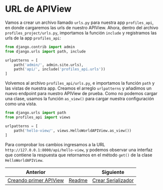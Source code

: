 # URL de APIView

Vamos a crear un archivo llamado `urls.py` para nuestra app `profiles_api`, en donde cargaremos las urls de nuestro APIView. Ahora, dentro del archivo `profiles_project/urls.py`, importamos la función `include` y registramos las urls de la app `profiles_api`:

```py
from django.contrib import admin
from django.urls import path, include

urlpatterns = [
    path('admin/', admin.site.urls),
    path('api/', include('profiles_api.urls'))
]
```

Volvemos al archivo `profiles_api/urls.py`, e importamos la función `path` y las vistas de nuestra app. Creamos el arreglo `urlpatterns` y añadimos un nuevo endpoint para nuestro APIView de prueba. Como no podemos cargar una clase, usamos la función `as_view()` para cargar nuestra configuración como una vista.

```py
from django.urls import path
from profiles_api import views

urlpatterns = [
    path('hello-view/', views.HelloWorldAPIView.as_view())
]
```

Para comprobar los cambios ingresamos a la URL `http://127.0.0.1:8000/api/hello-view`, y podemos observar una interfaz que contiene la respuesta que retornamos en el método `get()` de la clase `HelloWorldAPIView`.

| Anterior |                        | Siguiente                                   |
| -------- | ---------------------- | ------------------------------------------- |
| [Creando primer APIView](09_Creando_Primer_APIView.md) | [Readme](../../README.md) | [Crear Serializador](11_Crear_Serializador.md) |
